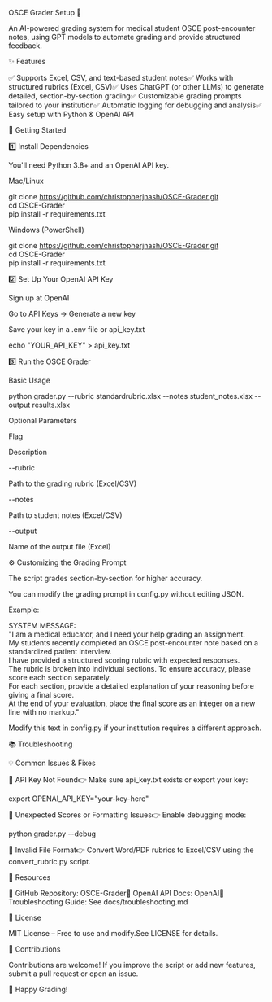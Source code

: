 OSCE Grader Setup 🚀

An AI-powered grading system for medical student OSCE post-encounter notes, using GPT models to automate grading and provide structured feedback.

✨ Features

✅ Supports Excel, CSV, and text-based student notes✅ Works with structured rubrics (Excel, CSV)✅ Uses ChatGPT (or other LLMs) to generate detailed, section-by-section grading✅ Customizable grading prompts tailored to your institution✅ Automatic logging for debugging and analysis✅ Easy setup with Python & OpenAI API

📌 Getting Started

1️⃣ Install Dependencies

You'll need Python 3.8+ and an OpenAI API key.

Mac/Linux

git clone https://github.com/christopherjnash/OSCE-Grader.git  
cd OSCE-Grader  
pip install -r requirements.txt  

Windows (PowerShell)

git clone https://github.com/christopherjnash/OSCE-Grader.git  
cd OSCE-Grader  
pip install -r requirements.txt  

2️⃣ Set Up Your OpenAI API Key

Sign up at OpenAI

Go to API Keys → Generate a new key

Save your key in a .env file or api_key.txt

echo "YOUR_API_KEY" > api_key.txt  

3️⃣ Run the OSCE Grader

Basic Usage

python grader.py --rubric standardrubric.xlsx --notes student_notes.xlsx --output results.xlsx  

Optional Parameters

Flag

Description

--rubric

Path to the grading rubric (Excel/CSV)

--notes

Path to student notes (Excel/CSV)

--output

Name of the output file (Excel)

⚙️ Customizing the Grading Prompt

The script grades section-by-section for higher accuracy.

You can modify the grading prompt in config.py without editing JSON.

Example:

SYSTEM MESSAGE:  
"I am a medical educator, and I need your help grading an assignment.  
My students recently completed an OSCE post-encounter note based on a standardized patient interview.  
I have provided a structured scoring rubric with expected responses.  
The rubric is broken into individual sections. To ensure accuracy, please score each section separately.  
For each section, provide a detailed explanation of your reasoning before giving a final score.  
At the end of your evaluation, place the final score as an integer on a new line with no markup."

Modify this text in config.py if your institution requires a different approach.

📚 Troubleshooting

💡 Common Issues & Fixes

🔹 API Key Not Found👉 Make sure api_key.txt exists or export your key:

export OPENAI_API_KEY="your-key-here"  

🔹 Unexpected Scores or Formatting Issues👉 Enable debugging mode:

python grader.py --debug  

🔹 Invalid File Format👉 Convert Word/PDF rubrics to Excel/CSV using the convert_rubric.py script.

📠 Resources

📌 GitHub Repository: OSCE-Grader📌 OpenAI API Docs: OpenAI📌 Troubleshooting Guide: See docs/troubleshooting.md

💜 License

MIT License – Free to use and modify.See LICENSE for details.

🎤 Contributions

Contributions are welcome! If you improve the script or add new features, submit a pull request or open an issue.

🚀 Happy Grading!
